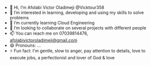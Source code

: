 - 👋 Hi, I’m Afolabi Victor Oladimeji @Vicktour358
- 👀 I’m interested in learning, developing and using my skills to solve problems
- 🌱 I’m currently learning Cloud Engineering
- 💞️ I’m looking to collaborate on several projects with different people 
- 📫 You can reach me on 07039814476, afolabivictoroladimeji@gmail.com
- 😄 Pronouns: ...
- ⚡ Fun fact: I'm gentle, slow to anger, pay attention to details, love to execute jobs, a perfectionist and lover of God & love

<!---
Vicktour358/Vicktour358 is a ✨ special ✨ repository because its `README.md` (this file) appears on your GitHub profile.
You can click the Preview link to take a look at your changes.
--->
